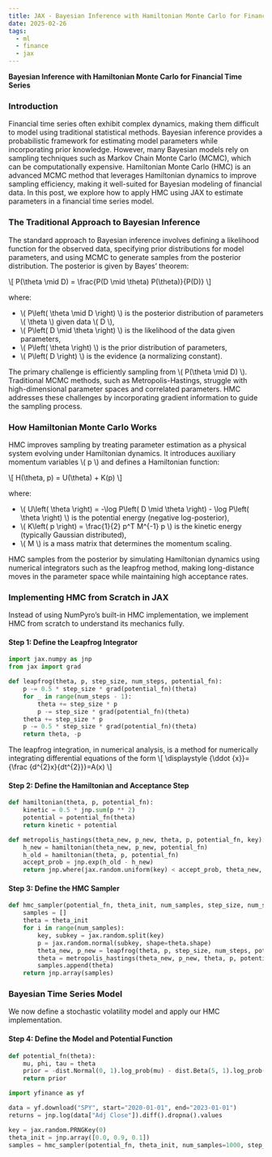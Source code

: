 ```yaml
---
title: JAX - Bayesian Inference with Hamiltonian Monte Carlo for Financial Time Series
date: 2025-02-26
tags:
  - ml
  - finance
  - jax
---
```


**Bayesian Inference with Hamiltonian Monte Carlo for Financial Time Series**

### Introduction
Financial time series often exhibit complex dynamics, making them difficult to model using traditional statistical methods. Bayesian inference provides a probabilistic framework for estimating model parameters while incorporating prior knowledge. However, many Bayesian models rely on sampling techniques such as Markov Chain Monte Carlo (MCMC), which can be computationally expensive. Hamiltonian Monte Carlo (HMC) is an advanced MCMC method that leverages Hamiltonian dynamics to improve sampling efficiency, making it well-suited for Bayesian modeling of financial data. In this post, we explore how to apply HMC using JAX to estimate parameters in a financial time series model.

### The Traditional Approach to Bayesian Inference
The standard approach to Bayesian inference involves defining a likelihood function for the observed data, specifying prior distributions for model parameters, and using MCMC to generate samples from the posterior distribution. The posterior is given by Bayes’ theorem:

\\[
P(\theta \mid D) = \frac{P(D \mid \theta) P(\theta)}{P(D)}
\\]

where:
- \\( P\left( \theta \mid D \right) \\) is the posterior distribution of parameters \\( \theta \\) given data \\( D \\),
- \\( P\left( D \mid \theta \right) \\) is the likelihood of the data given parameters,
- \\( P\left( \theta \right) \\) is the prior distribution of parameters,
- \\( P\left( D \right) \\) is the evidence (a normalizing constant).

The primary challenge is efficiently sampling from \\( P(\theta \mid D) \\).
Traditional MCMC methods, such as Metropolis-Hastings, struggle with high-dimensional parameter spaces and correlated parameters. HMC addresses these challenges by incorporating gradient information to guide the sampling process.

### How Hamiltonian Monte Carlo Works
HMC improves sampling by treating parameter estimation as a physical system evolving under Hamiltonian dynamics. It introduces auxiliary momentum variables \\( p \\) and defines a Hamiltonian function:

\\[
H(\theta, p) = U(\theta) + K(p)
\\]

where:
- \\( U\left( \theta \right) = -\log P\left( D \mid \theta \right) - \log P\left( \theta \right) \\) is the potential energy (negative log-posterior),
- \\( K\left( p \right) = \frac{1}{2} p^T M^{-1} p \\) is the kinetic energy (typically Gaussian distributed),
- \\( M \\) is a mass matrix that determines the momentum scaling.

HMC samples from the posterior by simulating Hamiltonian dynamics using numerical integrators such as the leapfrog method, making long-distance moves in the parameter space while maintaining high acceptance rates.

### Implementing HMC from Scratch in JAX
Instead of using NumPyro’s built-in HMC implementation, we implement HMC from scratch to understand its mechanics fully.

#### **Step 1: Define the Leapfrog Integrator**
```python
import jax.numpy as jnp
from jax import grad

def leapfrog(theta, p, step_size, num_steps, potential_fn):
    p -= 0.5 * step_size * grad(potential_fn)(theta)
    for _ in range(num_steps - 1):
        theta += step_size * p
        p -= step_size * grad(potential_fn)(theta)
    theta += step_size * p
    p -= 0.5 * step_size * grad(potential_fn)(theta)
    return theta, -p
```

The leapfrog integration, in numerical analysis, is a method for numerically integrating differential equations of the form
\\[
\displaystyle {\ddot {x}}={\frac {d^{2}x}{dt^{2}}}=A(x)
\\]

#### **Step 2: Define the Hamiltonian and Acceptance Step**
```python
def hamiltonian(theta, p, potential_fn):
    kinetic = 0.5 * jnp.sum(p ** 2)
    potential = potential_fn(theta)
    return kinetic + potential

def metropolis_hastings(theta_new, p_new, theta, p, potential_fn, key):
    h_new = hamiltonian(theta_new, p_new, potential_fn)
    h_old = hamiltonian(theta, p, potential_fn)
    accept_prob = jnp.exp(h_old - h_new)
    return jnp.where(jax.random.uniform(key) < accept_prob, theta_new, theta)
```

#### **Step 3: Define the HMC Sampler**
```python
def hmc_sampler(potential_fn, theta_init, num_samples, step_size, num_steps, key):
    samples = []
    theta = theta_init
    for i in range(num_samples):
        key, subkey = jax.random.split(key)
        p = jax.random.normal(subkey, shape=theta.shape)
        theta_new, p_new = leapfrog(theta, p, step_size, num_steps, potential_fn)
        theta = metropolis_hastings(theta_new, p_new, theta, p, potential_fn, subkey)
        samples.append(theta)
    return jnp.array(samples)
```

### Bayesian Time Series Model
We now define a stochastic volatility model and apply our HMC implementation.

#### **Step 4: Define the Model and Potential Function**
```python
def potential_fn(theta):
    mu, phi, tau = theta
    prior = -dist.Normal(0, 1).log_prob(mu) - dist.Beta(5, 1).log_prob(phi) - dist.HalfNormal(0.5).log_prob(tau)
    return prior
```

```python
import yfinance as yf

data = yf.download("SPY", start="2020-01-01", end="2023-01-01")
returns = jnp.log(data["Adj Close"]).diff().dropna().values

key = jax.random.PRNGKey(0)
theta_init = jnp.array([0.0, 0.9, 0.1])
samples = hmc_sampler(potential_fn, theta_init, num_samples=1000, step_size=0.01, num_steps=10, key)
```


